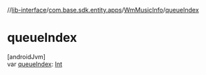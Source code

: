 //[lib-interface](../../../index.md)/[com.base.sdk.entity.apps](../index.md)/[WmMusicInfo](index.md)/[queueIndex](queue-index.md)

# queueIndex

[androidJvm]\
var [queueIndex](queue-index.md): [Int](https://kotlinlang.org/api/latest/jvm/stdlib/kotlin/-int/index.html)
